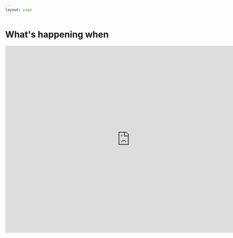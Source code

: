 ```yaml
---
layout: page
---
```


What's happening when
=====================

<iframe src="https://www.google.com/calendar/embed?src=informaticslab.co.uk_ncg2ien0gdsccpp82oahu1f5co%40group.calendar.google.com&ctz=Europe/London" style="border: 0" width="800" height="600" frameborder="0" scrolling="no"></iframe>
